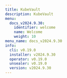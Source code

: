 ```yaml
---
title: KubeVault
description: KubeVault
menu:
  docs_v2024.9.30:
    identifier: welcome
    name: Welcome
    weight: 10
menu_name: docs_v2024.9.30
info:
  cli: v0.19.0
  installer: v2024.9.30
  operator: v0.19.0
  unsealer: v0.19.0
  version: v2024.9.30
---
```


